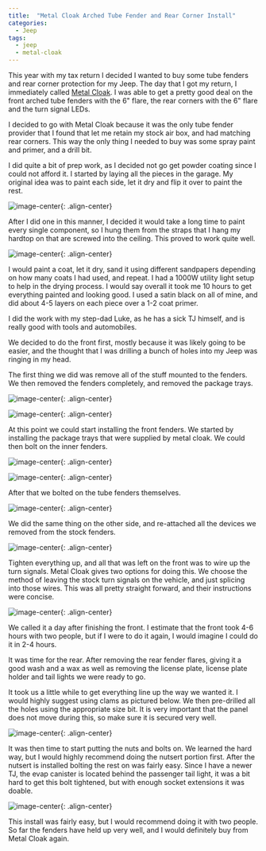 ```yaml
---
title:  "Metal Cloak Arched Tube Fender and Rear Corner Install"
categories: 
  - Jeep
tags:
  - jeep
  - metal-cloak
---
```



This year with my tax return I decided I wanted to buy some tube fenders and rear corner protection for my Jeep. The day that I got my return, I immediately called <a href="http://www.metalcloak.com/">Metal Cloak</a>. I was able to get a pretty good deal on the front arched tube fenders with the 6" flare, the rear corners with the 6" flare and the turn signal LEDs.

I decided to go with Metal Cloak because it was the only tube fender provider that I found that let me retain my stock air box, and had matching rear corners. This way the only thing I needed to buy was some spray paint and primer, and a drill bit.

I did quite a bit of prep work, as I decided not go get powder coating since I could not afford it. I started by laying all the pieces in the garage. My original idea was to paint each side, let it dry and flip it over to paint the rest.

![image-center](http://farm3.static.flickr.com/2694/4367367003_57c94cbdd4_b.jpg){: .align-center}


After I did one in this manner, I decided it would take a long time to paint every single component, so I hung them from the straps that I hang my hardtop on that are screwed into the ceiling. This proved to work quite well.

![image-center](http://farm5.static.flickr.com/4037/4367369701_d2067b123e_b.jpg){: .align-center}

I would paint a coat, let it dry, sand it using different sandpapers depending on how many coats I had used, and repeat. I had a 1000W utility light setup to help in the drying process. I would say overall it took me 10 hours to get everything painted and looking good. I used a satin black on all of mine, and did about 4-5 layers on each piece over a 1-2 coat primer.

I did the work with my step-dad Luke, as he has a sick TJ himself, and is really good with tools and automobiles.

We decided to do the front first, mostly because it was likely going to be easier, and the thought that I was drilling a bunch of holes into my Jeep was ringing in my head.

The first thing we did was remove all of the stuff mounted to the fenders. We then removed the fenders completely, and removed the package trays.

![image-center](http://farm5.static.flickr.com/4055/4379626680_f78b90887e_b.jpg){: .align-center}

![image-center](http://farm5.static.flickr.com/4043/4379626622_f33e8bcec7_b.jpg){: .align-center}

At this point we could start installing the front fenders. We started by installing the package trays that were supplied by metal cloak. We could then bolt on the inner fenders.

![image-center](http://farm3.static.flickr.com/2715/4379626768_9ecb31e22d_b.jpg){: .align-center}

![image-center](http://farm5.static.flickr.com/4015/4379626836_415cf2fe79_b.jpg){: .align-center}

After that we bolted on the tube fenders themselves.

![image-center](http://farm5.static.flickr.com/4014/4379626894_7d8137c033_b.jpg){: .align-center}

We did the same thing on the other side, and re-attached all the devices we removed from the stock fenders.

![image-center](http://farm3.static.flickr.com/2792/4378872617_b78c6c1cd8_b.jpg){: .align-center}

Tighten everything up, and all that was left on the front was to wire up the turn signals. Metal Cloak gives two options for doing this. We choose the method of leaving the stock turn signals on the vehicle, and just splicing into those wires. This was all pretty straight forward, and their instructions were concise.

![image-center](http://farm3.static.flickr.com/2765/4379627304_75f749dc4f_b.jpg){: .align-center}


We called it a day after finishing the front. I estimate that the front took 4-6 hours with two people, but if I were to do it again, I would imagine I could do it in 2-4 hours.

It was time for the rear. After removing the rear fender flares, giving it a good wash and a wax as well as removing the license plate, license plate holder and tail lights we were ready to go.

It took us a little while to get everything line up the way we wanted it. I would highly suggest using clams as pictured below. We then pre-drilled all the holes using the appropriate size bit. It is very important that the panel does not move during this, so make sure it is secured very well.

![image-center](http://farm5.static.flickr.com/4031/4379627432_b1a3b8e746_b.jpg){: .align-center}

It was then time to start putting the nuts and bolts on. We learned the hard way, but I would highly recommend doing the nutsert portion first. After the nutsert is installed bolting the rest on was fairly easy. Since I have a newer TJ, the evap canister is located behind the passenger tail light, it was a bit hard to get this bolt tightened, but with enough socket extensions it was doable.

![image-center](http://farm3.static.flickr.com/2709/4378873067_debe53b9a4_b.jpg){: .align-center}

This install was fairly easy, but I would recommend doing it with two people. So far the fenders have held up very well, and I would definitely buy from Metal Cloak again.
